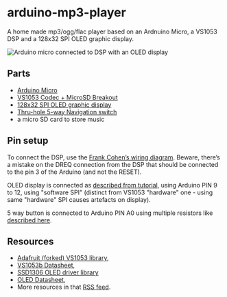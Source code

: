 arduino-mp3-player
==================

A home made mp3/ogg/flac player based on an Ardnuino Micro, a VS1053 DSP and a 128x32 SPI OLED graphic display.


![Arduino micro connected to DSP with an OLED display](https://pbs.twimg.com/media/ByUHCnwCcAIrk0C.jpg:large)


## Parts ##

- [Arduino Micro](http://arduino.cc/en/Main/ArduinoBoardMicro)
- [VS1053 Codec + MicroSD Breakout](https://www.adafruit.com/products/1381)
- [128x32 SPI OLED graphic display](https://www.adafruit.com/products/661)
- [Thru-hole 5-way Navigation switch](https://www.adafruit.com/products/504)
- a micro SD card to store music


## Pin setup ##

To connect the DSP, use the [Frank Cohen’s wiring diagram](http://votsh.files.wordpress.com/2014/02/vs1053-arduino-micro-connections.pdf). 
Beware, there’s a mistake on the DREQ connection from the DSP that should be connected to the pin 3 of the Arduino (and not the RESET).

OLED display is connected as [described from tutorial](https://learn.adafruit.com/monochrome-oled-breakouts/wiring-128x32-spi-oled-display), using Arduino PIN 9 to 12, using "software SPI" (distinct from VS1053 "hardware" one - using same "hardware" SPI causes artefacts on display).

5 way button is connected to Arduino PIN A0 using multiple resistors like [described here](http://www.instructables.com/id/Accessing-5-buttons-through-1-Arduino-pin-Revisi/).



## Resources ##

- [Adafruit (forked) VS1053 library](https://github.com/paulgreg/Adafruit_VS1053_Library),
- [VS1053b Datasheet](https://www.adafruit.com/datasheets/vs1053.pdf),
- [SSD1306 OLED driver library](https://github.com/adafruit/Adafruit_SSD1306)
- [OLED Datasheet](https://www.adafruit.com/datasheets/UG-2832HSWEG04.pdf),
- More resources in that [RSS feed](https://rsstodolist.appspot.com/?name=mp3player&l=100).
